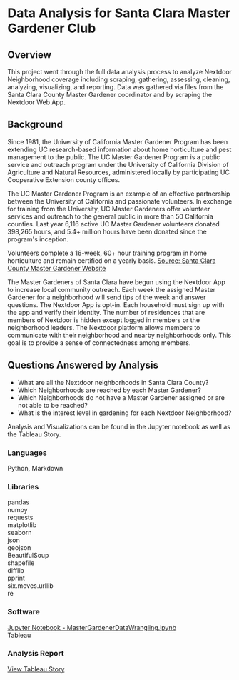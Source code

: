 # Data Analysis for Santa Clara Master Gardener Club

## Overview

This project went through the full data analysis process to analyze Nextdoor Neighborhood coverage including scraping, gathering, assessing, cleaning, analyzing, visualizing, and reporting.  Data was gathered via files from the Santa Clara County Master Gardener coordinator and by scraping the Nextdoor Web App.

## Background
Since 1981, the University of California Master Gardener Program has been extending UC research-based information about home horticulture and pest management to the public. The UC Master Gardener Program is a public service and outreach program under the University of California Division of Agriculture and Natural Resources, administered locally by participating UC Cooperative Extension county offices. 

The UC Master Gardener Program is an example of an effective partnership between the University of California and passionate volunteers. In exchange for training from the University, UC Master Gardeners offer volunteer services and outreach to the general public in more than 50 California counties. Last year 6,116 active UC Master Gardener volunteers donated 398,265 hours, and 5.4+ million hours have been donated since the program's inception. 

Volunteers complete a 16-week, 60+ hour training program in home horticulture and remain certified on a yearly basis. [Source: Santa Clara County Master Gardener Website](http://mgsantaclara.ucanr.edu/)

The Master Gardeners of Santa Clara have begun using the Nextdoor App to increase local community outreach. Each week the assigned Master Gardener for a neighborhood will send tips of the week and answer questions.  The Nextdoor App is opt-in.  Each household must sign up with the app and verify their identity.  The number of residences that are members of Nextdoor is hidden except logged in members or the neighborhood leaders. The Nextdoor platform allows members to communicate with their neighborhood and nearby neighborhoods only. This goal is to provide a sense of connectedness among members.

## Questions Answered by Analysis

* What are all the Nextdoor neighborhoods in Santa Clara County?<br>
* Which Neighborhoods are reached by each Master Gardener?<br>
* Which Neighborhoods do not have a Master Gardener assigned or are not able to be reached?<br>
* What is the interest level in gardening for each Nextdoor Neighborhood?<br>

Analysis and Visualizations can be found in the Jupyter notebook as well as the Tableau Story.

### Languages
Python, Markdown

### Libraries
pandas<br>
numpy<br>
requests<br>
matplotlib<br>
seaborn<br>
json<br>
geojson<br>
BeautifulSoup<br>
shapefile<br>
difflib<br>
pprint<br>
six.moves.urllib<br>
re<br>

### Software
[Jupyter Notebook - MasterGardenerDataWrangling.ipynb](https://github.com/mpetersen000/MasterGardenerProject/blob/master/MasterGardenerDataWrangling.ipynb)<br>
Tableau

### Analysis Report
[View Tableau Story](https://public.tableau.com/profile/mpetersen000#!/vizhome/SantaClaraCountyMasterGardeners/SantaClaraMasterGardener?publish=yes)

